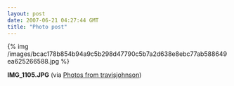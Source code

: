 ```yaml
---
layout: post
date: 2007-06-21 04:27:44 GMT
title: "Photo post"
---
```

{% img /images/bcac178b854b94a9c5b298d47790c5b7a2d638e8ebc77ab588649ea625266588.jpg %}

<b>IMG_1105.JPG</b> (via <a href="http://www.flickr.com/photos/travisjohnson/578669722/">Photos from travisjohnson</a>)
